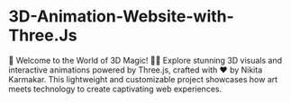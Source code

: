 # 3D-Animation-Website-with-Three.Js
🌟 Welcome to the World of 3D Magic! 🌌✨ Explore stunning 3D visuals and interactive animations powered by Three.js, crafted with ❤️ by Nikita Karmakar. This lightweight and customizable project showcases how art meets technology to create captivating web experiences.
